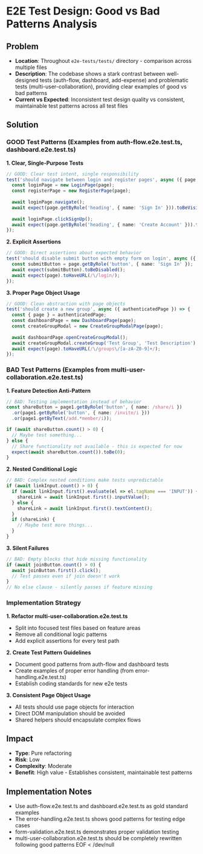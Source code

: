 # E2E Test Design: Good vs Bad Patterns Analysis

## Problem
- **Location**: Throughout `e2e-tests/tests/` directory - comparison across multiple files
- **Description**: The codebase shows a stark contrast between well-designed tests (auth-flow, dashboard, add-expense) and problematic tests (multi-user-collaboration), providing clear examples of good vs bad patterns
- **Current vs Expected**: Inconsistent test design quality vs consistent, maintainable test patterns across all test files

## Solution

### GOOD Test Patterns (Examples from auth-flow.e2e.test.ts, dashboard.e2e.test.ts)

**1. Clear, Single-Purpose Tests**
```typescript
// GOOD: Clear test intent, single responsibility
test('should navigate between login and register pages', async ({ page }) => {
  const loginPage = new LoginPage(page);
  const registerPage = new RegisterPage(page);
  
  await loginPage.navigate();
  await expect(page.getByRole('heading', { name: 'Sign In' })).toBeVisible();
  
  await loginPage.clickSignUp();
  await expect(page.getByRole('heading', { name: 'Create Account' })).toBeVisible();
});
```

**2. Explicit Assertions**
```typescript
// GOOD: Direct assertions about expected behavior
test('should disable submit button with empty form on login', async ({ page }) => {
  const submitButton = page.getByRole('button', { name: 'Sign In' });
  await expect(submitButton).toBeDisabled();
  await expect(page).toHaveURL(/\/login/);
});
```

**3. Proper Page Object Usage**
```typescript
// GOOD: Clean abstraction with page objects
test('should create a new group', async ({ authenticatedPage }) => {
  const { page } = authenticatedPage;
  const dashboardPage = new DashboardPage(page);
  const createGroupModal = new CreateGroupModalPage(page);
  
  await dashboardPage.openCreateGroupModal();
  await createGroupModal.createGroup('Test Group', 'Test Description');
  await expect(page).toHaveURL(/\/groups\/[a-zA-Z0-9]+/);
});
```

### BAD Test Patterns (Examples from multi-user-collaboration.e2e.test.ts)

**1. Feature Detection Anti-Pattern**
```typescript
// BAD: Testing implementation instead of behavior
const shareButton = page1.getByRole('button', { name: /share/i })
  .or(page1.getByRole('button', { name: /invite/i }))
  .or(page1.getByText(/add.*member/i));

if (await shareButton.count() > 0) {
  // Maybe test something...
} else {
  // Share functionality not available - this is expected for now
  expect(await shareButton.count()).toBe(0);
}
```

**2. Nested Conditional Logic**
```typescript
// BAD: Complex nested conditions make tests unpredictable
if (await linkInput.count() > 0) {
  if (await linkInput.first().evaluate(el => el.tagName === 'INPUT')) {
    shareLink = await linkInput.first().inputValue();
  } else {
    shareLink = await linkInput.first().textContent();
  }
  if (shareLink) {
    // Maybe test more things...
  }
}
```

**3. Silent Failures**
```typescript
// BAD: Empty blocks that hide missing functionality
if (await joinButton.count() > 0) {
  await joinButton.first().click();
  // Test passes even if join doesn't work
}
// No else clause - silently passes if feature missing
```

### Implementation Strategy

**1. Refactor multi-user-collaboration.e2e.test.ts**
- Split into focused test files based on feature areas
- Remove all conditional logic patterns
- Add explicit assertions for every test path

**2. Create Test Pattern Guidelines**
- Document good patterns from auth-flow and dashboard tests
- Create examples of proper error handling (from error-handling.e2e.test.ts)
- Establish coding standards for new e2e tests

**3. Consistent Page Object Usage**
- All tests should use page objects for interaction
- Direct DOM manipulation should be avoided
- Shared helpers should encapsulate complex flows

## Impact
- **Type**: Pure refactoring  
- **Risk**: Low
- **Complexity**: Moderate
- **Benefit**: High value - Establishes consistent, maintainable test patterns

## Implementation Notes
- Use auth-flow.e2e.test.ts and dashboard.e2e.test.ts as gold standard examples
- The error-handling.e2e.test.ts shows good patterns for testing edge cases
- form-validation.e2e.test.ts demonstrates proper validation testing
- multi-user-collaboration.e2e.test.ts should be completely rewritten following good patterns
EOF < /dev/null
